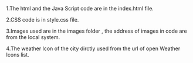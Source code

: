 1.The html and the Java Script code are in the index.html file.

2.CSS code is in style.css file.

3.Images used are in the images folder , the address of images in code are from the local system.

4.The weather Icon of the city dirctly used from the url of open Weather Icons list.
